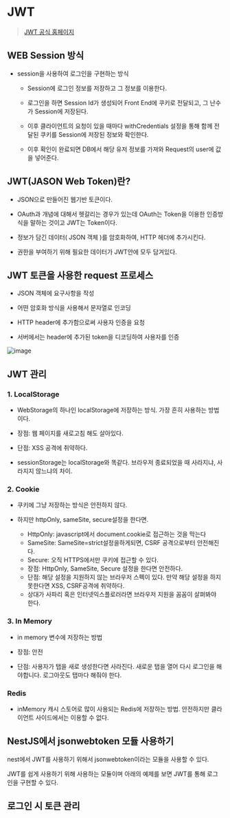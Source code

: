 # JWT
> [JWT 공식 홈페이지](https://jwt.io/introduction)


## WEB Session 방식
+ session을 사용하여 로그인을 구현하는 방식

  +  Session에 로그인 정보를 저장하고 그 정보를 이용한다.

  +  로그인을 하면 Session Id가 생성되어 Front End에 쿠키로 전달되고, 그 난수가 Session에 저장된다.

  + 이후 클라이언트의 요청이 있을 때마다 withCredentials 설정을 통해 함께 전달된 쿠키를 Session에 저장된 정보와 확인한다.

  +  이후 확인이 완료되면 DB에서 해당 유저 정보를 가져와 Request의 user에 값을 넣어준다.

 

## JWT(JASON Web Token)란?
+ JSON으로 만들어진 웹기반 토큰이다.

+ OAuth과 개념에 대해서 헷갈리는 경우가 있는데 OAuth는 Token을 이용한 인증방식을 말하는 것이고 JWT는 Token이다.

+ 정보가 담긴 데이터( JSON 객체 )를 암호화하여, HTTP 헤더에 추가시킨다.

+ 권한을 부여하기 위해 필요한 데이터가 JWT안에 모두 담겨있다.

## JWT 토큰을 사용한 request 프로세스
+ JSON 객체에 요구사항을 작성

+ 어떤 암호화 방식을 사용해서 문자열로 인코딩

+ HTTP header에 추가함으로써 사용자 인증을 요청

+ 서버에서는 header에 추가된 token을 디코딩하여 사용자를 인증

![image](https://github.com/hanjhoon/JWT/assets/121271030/f7479239-2a2b-4cc0-973d-35ced2f9ae64)


## JWT 관리
### 1. LocalStorage
  +  WebStorage의 하나인 localStorage에 저장하는 방식. 가장 흔히 사용하는 방법이다.
    
  + 장점: 웹 페이지를 새로고침 해도 살아있다.
  + 단점: XSS 공격에 취약하다.
  + sessionStorage는 localStorage와 똑같다. 브라우저 종료되었을 때 사라지냐, 사라지지 않느냐의 차이.

### 2. Cookie
+ 쿠키에 그냥 저장하는 방식은 안전하지 않다.

+ 하지만 httpOnly, sameSite, secure설정을 한다면.

  + HttpOnly: javascript에서 document.cookie로 접근하는 것을 막는다
  + SameSite: SameSite=strict설정을하게되면, CSRF 공격으로부터 안전해진다.
  + Secure: 오직 HTTPS에서만 쿠키에 접근할 수 있다.
  + 장점: HttpOnly, SameSite, Secure 설정을 한다면 안전하다.
  + 단점: 해당 설정을 지원하지 않는 브라우저 스펙이 있다. 만약 해당 설정을 하지 못한다면 XSS, CSRF공격에 취약하다.
  + 상대가 사파리 혹은 인터넷익스플로러라면 브라우저 지원을 꼼꼼이 살펴봐야 한다.

### 3. In Memory
+ in memory 변수에 저장하는 방법

+ 장점: 안전
+ 단점: 사용자가 탭을 새로 생성한다면 사라진다. 새로운 탭을 열어 다시 로그인을 해야합니다. 로그아웃도 탭마다 해줘야 한다.

### Redis
+ inMemory 캐시 스토어로 많이 사용되는 Redis에 저장하는 방법. 안전하지만 클라이언트 사이드에서는 이용할 수 없다.


## NestJS에서 jsonwebtoken 모듈 사용하기
nest에서 JWT를 사용하기 위해서 jsonwebtoken이라는 모듈을 사용할 수 있다.

JWT를 쉽게 사용하기 위해 사용하는 모듈이며 아래의 예제를 보면 JWT를 통해 로그인을 구현할 수 있다.

## 로그인 시 토큰 관리
